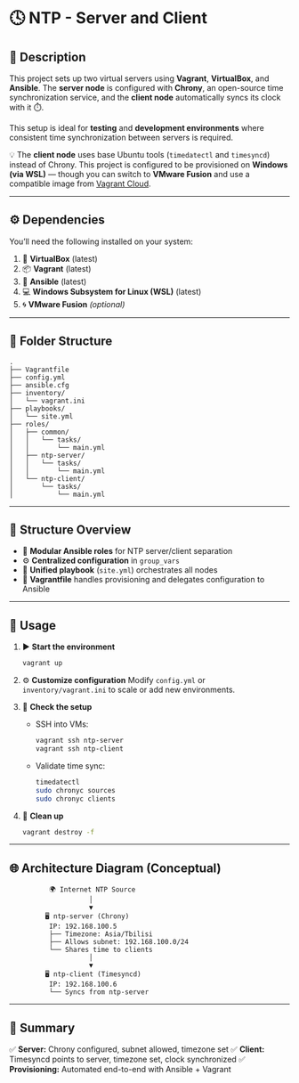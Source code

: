 # 🕓 NTP - Server and Client

## 🧩 Description

This project sets up two virtual servers using **Vagrant**, **VirtualBox**, and **Ansible**.
The **server node** is configured with **Chrony**, an open-source time synchronization service, and the **client node** automatically syncs its clock with it ⏱️.

This setup is ideal for **testing** and **development environments** where consistent time synchronization between servers is required.

💡 The **client node** uses base Ubuntu tools (`timedatectl` and `timesyncd`) instead of Chrony.
This project is configured to be provisioned on **Windows (via WSL)** — though you can switch to **VMware Fusion** and use a compatible image from [Vagrant Cloud](https://app.vagrantup.com/).

---

## ⚙️ Dependencies

You’ll need the following installed on your system:

1. 🧱 **VirtualBox** (latest)
2. 📦 **Vagrant** (latest)
3. 🧠 **Ansible** (latest)
4. 💻 **Windows Subsystem for Linux (WSL)** (latest)
5. 🌀 **VMware Fusion** *(optional)*

---

## 📁 Folder Structure

```
.
├── Vagrantfile
├── config.yml
├── ansible.cfg
├── inventory/
│   └── vagrant.ini
├── playbooks/
│   └── site.yml
├── roles/
│   ├── common/
│   │   └── tasks/
│   │       └── main.yml
│   ├── ntp-server/
│   │   └── tasks/
│   │       └── main.yml
│   └── ntp-client/
│       └── tasks/
│           └── main.yml
```

---

## 🧱 Structure Overview

* 🧩 **Modular Ansible roles** for NTP server/client separation
* ⚙️ **Centralized configuration** in `group_vars`
* 📜 **Unified playbook** (`site.yml`) orchestrates all nodes
* 🧰 **Vagrantfile** handles provisioning and delegates configuration to Ansible

---

## 🚀 Usage

1. ▶️ **Start the environment**

   ```bash
   vagrant up
   ```

2. ⚙️ **Customize configuration**
   Modify `config.yml` or `inventory/vagrant.ini` to scale or add new environments.

3. 🧾 **Check the setup**

   * SSH into VMs:

     ```bash
     vagrant ssh ntp-server
     vagrant ssh ntp-client
     ```
   * Validate time sync:

     ```bash
     timedatectl
     sudo chronyc sources
     sudo chronyc clients
     ```

4. 🧹 **Clean up**

   ```bash
   vagrant destroy -f
   ```

---

## 🌐 Architecture Diagram (Conceptual)

```
          🌍 Internet NTP Source
                    │
                    ▼
         🖥️ ntp-server (Chrony)
          IP: 192.168.100.5
          ├── Timezone: Asia/Tbilisi
          ├── Allows subnet: 192.168.100.0/24
          └── Shares time to clients
                    │
                    ▼
         🖥️ ntp-client (Timesyncd)
          IP: 192.168.100.6
          └── Syncs from ntp-server
```

---

## 🧭 Summary

✅ **Server:** Chrony configured, subnet allowed, timezone set
✅ **Client:** Timesyncd points to server, timezone set, clock synchronized
✅ **Provisioning:** Automated end-to-end with Ansible + Vagrant
